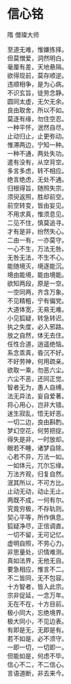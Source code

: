 # 信心铭

隋 僧璨大师

至道无难，惟嫌拣择。  
但莫憎爱，洞然明白。  
毫厘有差，天地悬隔。  
欲得现前，莫存顺逆。  
违顺相争，是为心病。  
不识玄旨，徒劳念静。  
圆同太虚，无欠无余。  
良由取舍，所以不如。  
莫逐有缘，勿住空忍。  
一种平怀，泯然自尽。  
止动归止，止更弥动。  
惟滞两边，宁知一种。  
一种不通，两处失功。  
遣有没有，从空背空。  
多言多虑，转不相应。  
绝言绝虑，无处不通。  
归根得旨，随照失宗。  
须臾返照，胜却前空。  
前空转变，皆由妄见。  
不用求真，惟须息见。  
二见不住，慎莫追寻。  
才有是非，纷然失心。  
二由一有，一亦莫守。  
一心不生，万法无咎。  
无咎无法，不生不心。  
能随境灭，境逐能沉。  
境由能境，能由境能。  
欲知两段，原是一空。  
一空同两，齐含万象。  
不见精粗，宁有偏党。  
大道体宽，无易无难。  
小见狐疑，转急转迟。  
执之失度，必入邪路。  
放之自然，体无去住。  
任性合道，逍遥绝恼。  
系念乖真，昏沉不好。  
不好劳神，何用疏亲。  
欲取一乘，勿恶六尘。  
六尘不恶，还同正觉。  
智者无为，愚人自缚。  
法无异法，妄自爱著。  
将心用心，岂非大错。  
迷生寂乱，悟无好恶。  
一切二边，良由斟酌。  
梦幻空花，何劳把捉。  
得失是非，一时放却。  
眼若不睡，诸梦自除。  
心若不异，万法一如。  
一如体元，兀尔忘缘。  
万法齐观，归复自然。  
泯其所以，不可方比。  
止动无动，动止无止。  
两既不成，一何有尔。  
究竟穷极，不存轨则。  
契心平等，所作俱息。  
狐疑净尽，正信调直。  
一切不留，无可记忆。  
虚明自照，不劳心力。  
非思量处，识情难测。  
真如法界，无他无自。  
要急相应，惟言不二。  
不二皆同，无不包容。  
十方智者，皆入此宗。  
宗非促延，一念万年。  
无在不在，十方目前。  
极小同大，忘绝境界。  
极大同小，不见边表。  
有即是无，无即是有。  
若不如是，必不须守。  
一即一切，一切即一。  
但能如是，何虑不毕。  
信心不二，不二信心。  
言语道断，非去来今。  
